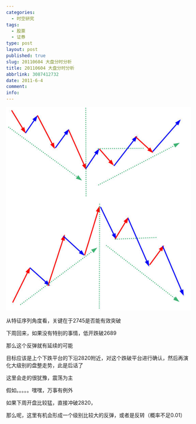```yaml
---
categories:
  - 时空研究
tags:
  - 股票
  - 证券
type: post
layout: post
published: true
slug: 20110604 大盘分时分析
title: 20110604 大盘分时分析
abbrlink: 3087412732
date: 2011-6-4
comment:
info:
---
```

![20110604-0](/images/20110604-0.jpeg)

从特征序列角度看，关键在于2745是否能有效突破

下周回来，如果没有特别的事情，低开跌破2689

那么这个反弹就有延续的可能

目标应该是上个下跌平台的下沿2820附近，对这个跌破平台进行确认，然后再演化大级别的盘整走势，此是后话了

这里会走的很犹豫，震荡为主

假如。。。。。嘿嘿，万事有例外

如果下周开盘比较猛，直接冲破2820，

那么呢，这里有机会形成一个级别比较大的反弹，或者是反转（概率不足0.01）